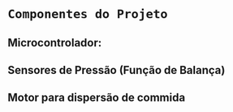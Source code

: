 # `Componentes do Projeto`

## Microcontrolador:

## Sensores de Pressão (Função de Balança)

## Motor para dispersão de commida
